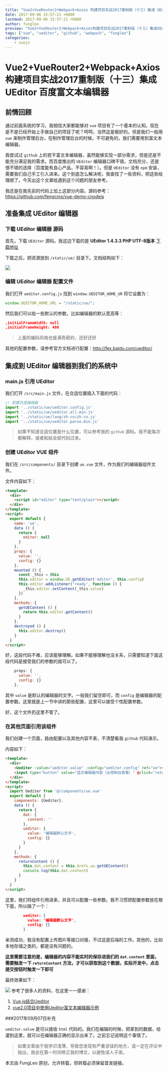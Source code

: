 ```yaml
---
title: "Vue2+VueRouter2+Webpack+Axios 构建项目实战2017重制版（十三）集成 UEditor 百度富文本编辑器"
date: 2017-09-06 15:57:21 +0800
lastmod: 2017-09-06 15:57:21 +0800
author: fungleo
preview: "Vue2+VueRouter2+Webpack+Axios构建项目实战2017重制版（十三）集成UEditor百度富文本编辑器前情回顾通过前面系统的学习，我相信大家都能够对vue项目有了一个基本的认知。现在是不是已经开始上手做自己的项目了呢？呵呵，当然这是极好的。但是我们一般用vue来制作管理后台，在制作管理后台的时候，不可避免的，我们需要用到富文本编辑器。我尝试过github上的"
tags: ["vue", "ueditor", "github", "webpack", "fungleo"]
categories:
    - vuejs
---
```


# Vue2+VueRouter2+Webpack+Axios 构建项目实战2017重制版（十三）集成 UEditor 百度富文本编辑器

## 前情回顾

通过前面系统的学习，我相信大家都能够对 `vue` 项目有了一个基本的认知。现在是不是已经开始上手做自己的项目了呢？呵呵，当然这是极好的。但是我们一般用 `vue` 来制作管理后台，在制作管理后台的时候，不可避免的，我们需要用到富文本编辑器。

我尝试过 `github` 上的若干富文本编辑器，虽然能够实现一部分需求，但是还是不能充分满足我的需求。而百度推出的 `UEditor` 编辑器口碑不错，文档充分，还是很不错的选择（百度能有良心产品，不容易啊！）。但是 `UEditor` 没有 `npm` 安装，需要我们自己手工引入进来。这个到底怎么解决呢，我查找了一些资料，把这些给理顺了。今天出这个文章给遇到这个问题的朋友参考。

我还是在我先前的代码上加上这部分内容。源码参考：https://github.com/fengcms/vue-demo-cnodejs 

## 准备集成 UEditor 编辑器

### 下载 UEditor 编辑器 源码

首先，下载  `UEditor` 源码。我这边下载的是 **UEditor 1.4.3.3 PHP UTF-8版本** [下载地址](http://ueditor.baidu.com/build/build_down.php?n=ueditor&v=1_4_3_3-utf8-php)

下载之后，把资源放到 `/static/ue/` 目录下。文档结构如下：

![](https://raw.githubusercontent.com/fengcms/articles/master/image/bb/3440d73512fce86249bc2c7bfa33e8.png)
### 编辑 UEditor 编辑器 配置文件

我们打开 `ueditor.config.js` 找到 `window.UEDITOR_HOME_UR` 将它设置为：

```js
window.UEDITOR_HOME_URL = "/static/ue/";
```

然后我们可以给一些默认的参数，比如编辑器的默认宽高等：

```json
,initialFrameWidth: null
,initialFrameHeight: 480
```
> 上面的编码风格也是满奇葩的，还好还好

其他的配置参数，请参考官方文档进行配置：http://fex.baidu.com/ueditor/

## 集成到 UEditor 编辑器到我们的系统中

### main.js 引用 UEditor

我们打开 `/src/main.js` 文件，在合适位置插入下面的代码：

```js
// 配置百度编辑器
import '../static/ue/ueditor.config.js'
import '../static/ue/ueditor.all.min.js'
import '../static/ue/lang/zh-cn/zh-cn.js'
import '../static/ue/ueditor.parse.min.js'
```

> 如果不知道合适位置是什么位置，可以参考我的 `github` 源码。我不能每次都解释，或者粘贴全部代码过来。

### 创建 UEditor VUE 组件

我们在 `/src/components/` 目录下创建 `ue.vue` 文件，作为我们的编辑器组件文件。

文件内容如下：

```html
<template>
  <div>
    <script id="editor" type="text/plain"></script>
  </div>
</template>
<script>
  export default {
    name: 'ue',
    data () {
      return {
        editor: null
      }
    },
    props: {
      value: '',
      config: {}
    },
    mounted () {
      const _this = this
      this.editor = window.UE.getEditor('editor', this.config)
      this.editor.addListener('ready', function () {
        _this.editor.setContent(_this.value)
      })
    },
    methods: {
      getUEContent () {
        return this.editor.getContent()
      }
    },
    destroyed () {
      this.editor.destroy()
    }
  }
</script>
```

好，这段代码不难，应该能够理解。如果不能够理解也没关系，只需要知道下面这段代码是接受我们的参数的就可以了。

```js
    props: {
      value: '',
      config: {}
    },
```

其中 `value` 是默认的编辑器的文字。一般我们留空即可，而 `config` 是编辑器的配置参数。这里就是上一节中讲的那些配置，这里可以接受个性配置参数。

好，这个文件扔这里不管了。

### 在其他页面引用该组件

我们创建一个页面，路由配置以及其他内容不表，不清楚看我 `github` 代码演示。

内容如下：

```html
<template>
  <div>
    <Uediter :value="ueditor.value" :config="ueditor.config" ref="ue"></Uediter>
    <input type="button" value="显示编辑器内容（从控制台查看）" @click="returnContent">
  </div>
</template>
<script>
  import Uediter from '@/components/ue.vue'
  export default {
    components: {Uediter},
    data () {
      return {
        dat: {
          content: ''
        },
        ueditor: {
          value: '编辑器默认文字',
          config: {}
        }
      }
    },
    methods: {
      returnContent () {
        this.dat.content = this.$refs.ue.getUEContent()
        console.log(this.dat.content)
      }
    }
  }
</script>
```

这里，我们将组件引用进来，并且可以配置一些参数。我不习惯把配置参数放在根下面，所以搞了一个：

```json
        ueditor: {
          value: '编辑器默认文字',
          config: {}
        }
```

亲测成功，我没有配置上传图片等接口对接，不过这是后端的工作。其他的，比如本地存储之类的，都是没有问题的。

**这里需要注意的是，编辑器的内容不能实时的保存进我们的 `dat.content` 里面，需要触发一下 `returnContent` 方法，才可以获取到这个数据，实际开发中，点击提交按钮时触发一下即可**

最终效果如下：

![](https://raw.githubusercontent.com/fengcms/articles/master/image/80/637fa4d8bb59aeac1ef9f88c44632e.png)
参考了很多人的资料，在这里一一感谢：

1. [Vue.js结合Ueditor](http://blog.csdn.net/billll/article/details/53448183)
2. [vue2.0项目中使用Ueditor富文本编辑器示例](http://www.cnblogs.com/dmcl/p/7152711.html)

###2017年09月07日补充

`ueditor.value` 是可以接收 `html` 代码的。我们在编辑的时候，把拿到的数据，给灌到这里，就可以在编辑器正确的显示出来了。之前忘记说明这个事情了。

> 如果文章由于我学识浅薄，导致您发现有严重谬误的地方，请一定在评论中指出，我会在第一时间修正我的博文，以避免误人子弟。

本文由 FungLeo 原创，允许转载，但转载必须保留首发链接。



